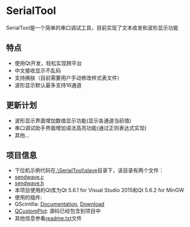 # SerialTool<br>

SerialTool是一个简单的串口调试工具，目前实现了文本收发和波形显示功能<br>

## 特点
* 使用Qt开发，轻松实现跨平台
* 中文接收显示不乱码
* 支持换肤（目前需要用户手动修改样式表文件）
* 波形显示默认最多支持16通道

## 更新计划
* 波形显示界面增加数值显示功能(显示各通道当前值)
* 串口调试助手界面增加语法高亮功能(通过正则表达式实现)
* 其他...

## 项目信息

* 下位机示例代码在[.\SerialTool\slave](https://github.com/Le-Seul/SerialTool/tree/master/SerialTool/slave)目录下，该目录有两个文件：
 * [sendwave.c](https://github.com/Le-Seul/SerialTool/blob/master/SerialTool/slave/sendwave.c)
 * [sendwave.h](https://github.com/Le-Seul/SerialTool/blob/master/SerialTool/slave/sendwave.h)
* 本项目使用的Qt库为Qt 5.6.1 for Visual Studio 2015和Qt 5.6.2 for MinGW 
* 使用的插件:
 * QScintilla: [Documentation](http://pyqt.sourceforge.net/Docs/QScintilla2), [Download](https://riverbankcomputing.com/software/qscintilla/download)
 * [QCustomPlot](http://www.qcustomplot.com/): 源码已经包含到项目中
* 其他信息参看[readme.txt](https://github.com/Le-Seul/SerialTool/blob/master/readme.txt)文件
